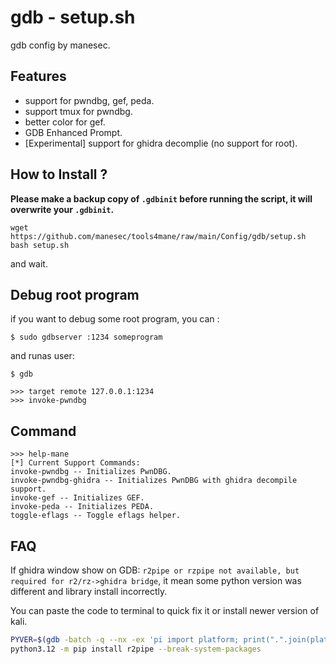 # gdb - setup.sh

gdb config by manesec.

## Features

+ support for pwndbg, gef, peda.
+ support tmux for pwndbg.
+ better color for gef.
+ GDB Enhanced Prompt.
+ [Experimental] support for ghidra decomplie (no support for root).

## How to Install ?

**Please make a backup copy of `.gdbinit` before running the script, it will overwrite your `.gdbinit`.**

```
wget https://github.com/manesec/tools4mane/raw/main/Config/gdb/setup.sh
bash setup.sh
```

and wait.

## Debug root program

if you want to debug some root program, you can :

```
$ sudo gdbserver :1234 someprogram
```

and runas user:
```
$ gdb

>>> target remote 127.0.0.1:1234
>>> invoke-pwndbg
```


## Command

```
>>> help-mane
[*] Current Support Commands:  
invoke-pwndbg -- Initializes PwnDBG. 
invoke-pwndbg-ghidra -- Initializes PwnDBG with ghidra decompile support. 
invoke-gef -- Initializes GEF. 
invoke-peda -- Initializes PEDA. 
toggle-eflags -- Toggle eflags helper. 
```


## FAQ

If ghidra window show on GDB: `r2pipe or rzpipe not available, but required for r2/rz->ghidra bridge`, it mean some python version was different and library install incorrectly.

You can paste the code to terminal to quick fix it or install newer version of kali.

```bash
PYVER=$(gdb -batch -q --nx -ex 'pi import platform; print(".".join(platform.python_version_tuple()[:2]))')
python3.12 -m pip install r2pipe --break-system-packages
```